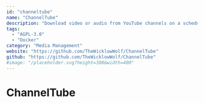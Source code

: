 ```yaml
---
id: "channeltube"
name: "ChannelTube"
description: "Download video or audio from YouTube channels on a schedule via yt-dlp."
tags:
  - "AGPL-3.0"
  - "Docker"
category: "Media Management"
website: "https://github.com/TheWicklowWolf/ChannelTube"
github: "https://github.com/TheWicklowWolf/ChannelTube"
#image: "/placeholder.svg?height=300&width=400"
---
```


# ChannelTube
